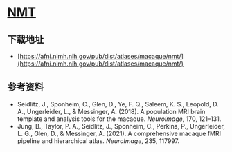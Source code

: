 # [NMT](https://afni.nimh.nih.gov/pub/dist/doc/htmldoc/nonhuman/macaque_tempatl/template_nmtv2.html)

## 下载地址

* [https://afni.nimh.nih.gov/pub/dist/atlases/macaque/nmt/](https://afni.nimh.nih.gov/pub/dist/atlases/macaque/nmt/)

## 参考资料

* Seidlitz, J., Sponheim, C., Glen, D., Ye, F. Q., Saleem, K. S., Leopold, D. A., Ungerleider, L., & Messinger, A. (2018). A population MRI brain template and analysis tools for the macaque. *NeuroImage*, 170, 121–131.
* Jung, B., Taylor, P. A., Seidlitz, J., Sponheim, C., Perkins, P., Ungerleider, L. G., Glen, D., & Messinger, A. (2021). A comprehensive macaque fMRI pipeline and hierarchical atlas. *NeuroImage*, 235, 117997.

